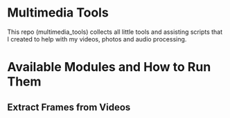 # Multimedia Tools
This repo (multimedia_tools) collects all little tools and assisting scripts that I created to help with my videos, photos and audio processing.

# Available Modules and How to Run Them
## Extract Frames from Videos
